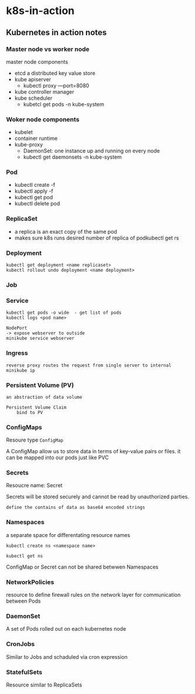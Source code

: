 # k8s-in-action
## Kubernetes in action notes

### Master node vs worker node

master node components
- etcd a distributed key value store
- kube apiserver
    - kubectl proxy —port=8080
- kube controller manager
- kube scheduler
    - kubetcl get pods -n kube-system

### Woker node components
- kubelet
- container runtime
- kube-proxy
    - DaemonSet: one instance up and running on every node
    - kubectl get daemonsets -n kube-system

### Pod
- kubectl create -f <yaml>
- kubectl apply  -f <yaml>
- kubectl get pod <name>
- kubectl delete pod <name>

### ReplicaSet
- a replica is an exact copy of the same pod
- makes sure k8s runs desired number of replica of podkubectl get rs <name replicaset> 

### Deployment
	kubectl get deployment <name replicaset>
	kubectl rollout undo deployment <name deployment> 

### Job 

### Service
	kubectl get pods -o wide  - get list of pods
	kubectl logs <pod name>

    NodePort
	-> expose webserver to outside
	minikube service webserver 

	
### Ingress
	reverse proxy routes the request from single server to internal
	minikube ip 

### Persistent Volume (PV) 
	an abstraction of data volume

    Persistent Volume Claim
	    bind to PV

### ConfigMaps
Resoure type `ConfigMap`

A ConfigMap allow us to store data in terms of key-value pairs or files. it can be mapped into our pods just like PVC
### Secrets
Resoucre name: Secret

Secrets will be stored securely and cannot be read by unauthorized parties.

    define the contains of data as base64 encoded strings

### Namespaces

a separate space for differentating resource names

    kubectl create ns <namespace name>

    kubectl get ns

ConfigMap or Secret can not be shared betwwen Namespaces

### NetworkPolicies
resource to define firewall rules on the network layer for communication between Pods
### DaemonSet
A set of Pods rolled out on each kubernetes node
### CronJobs
Similar to Jobs and schaduled via cron expression
### StatefulSets
Resource similar to ReplicaSets